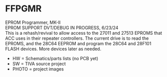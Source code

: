 # FFPGMR
EPROM Programmer, MK-II<br>
EPROM SUPPORT DVT/DEBUG IN PROGRESS, 6/23/24<br>
This is a rehash/revival to allow access to the 27011 and 27513 EPROMS that ACC uses in their repeater controllers.  The current drive is to read the EPROMS, and the 28C64 EEPROM and program the 28C64 and 28F101 FLASH devices.  More devices later as needed.
* HW = Schematics/parts lists (no PCB yet)
* SW = TIVA source project
* PHOTO = project images
